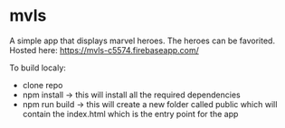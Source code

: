 # mvls

A simple app that displays marvel heroes. The heroes can be favorited.
Hosted here: https://mvls-c5574.firebaseapp.com/

To build localy:  
- clone repo  
- npm install -> this will install all the required dependencies  
- npm run build -> this will create a new folder called public which will contain the index.html which is the entry point for the app
